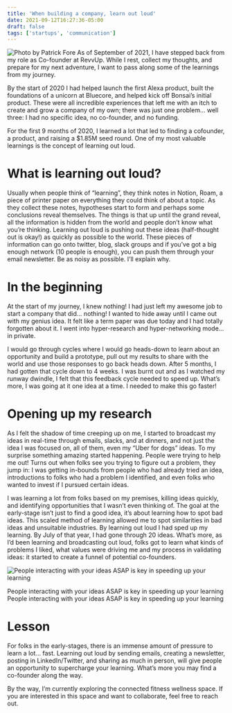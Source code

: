 ```yaml
---
title: 'When building a company, learn out loud'
date: 2021-09-12T16:27:36-05:00
draft: false
tags: ['startups', 'communication']
---
```


![Photo by Patrick Fore](/img/bullhorn.jpeg 'https://unsplash.com/@patrickian4?utm_source=ghost&utm_medium=referral&utm_campaign=api-credit')
As of September of 2021, I have stepped back from my role as Co-founder at RevvUp. While I rest, collect my thoughts, and prepare for my next adventure, I want to pass along some of the learnings from my journey.

By the start of 2020 I had helped launch the first Alexa product, built the foundations of a unicorn at Bluecore, and helped kick off Bonsai’s initial product. These were all incredible experiences that left me with an itch to create and grow a company of my own; there was just one problem… well three: I had no specific idea, no co-founder, and no funding.

For the first 9 months of 2020, I learned a lot that led to finding a cofounder, a product, and raising a $1.85M seed round. One of my most valuable learnings is the concept of learning out loud.

# What is learning out loud?

Usually when people think of “learning”, they think notes in Notion, Roam, a piece of printer paper on everything they could think of about a topic. As they collect these notes, hypotheses start to form and perhaps some conclusions reveal themselves. The things is that up until the grand reveal, all the information is hidden from the world and people don’t know what you’re thinking. Learning out loud is pushing out these ideas (half-thought out is okay!) as quickly as possible to the world. These pieces of information can go onto twitter, blog, slack groups and if you’ve got a big enough network (10 people is enough), you can push them through your email newsletter. Be as noisy as possible. I’ll explain why.

# In the beginning

At the start of my journey, I knew nothing! I had just left my awesome job to start a company that did… nothing! I wanted to hide away until I came out with my genius idea. It felt like a term paper was due today and I had totally forgotten about it. I went into hyper-research and hyper-networking mode… in private.

I would go through cycles where I would go heads-down to learn about an opportunity and build a prototype, pull out my results to share with the world and use those responses to go back heads down. After 5 months, I had gotten that cycle down to 4 weeks. I was burnt out and as I watched my runway dwindle, I felt that this feedback cycle needed to speed up. What’s more, I was going at it one idea at a time. I needed to make this go faster!

# Opening up my research

As I felt the shadow of time creeping up on me, I started to broadcast my ideas in real-time through emails, slacks, and at dinners, and not just the idea I was focused on, all of them, even my “Uber for dogs” ideas. To my surprise something amazing started happening. People were trying to help me out! Turns out when folks see you trying to figure out a problem, they jump in: I was getting in-bounds from people who had already tried an idea, introductions to folks who had a problem I identified, and even folks who wanted to invest if I pursued certain ideas.

I was learning a lot from folks based on my premises, killing ideas quickly, and identifying opportunities that I wasn’t even thinking of. The goal at the early-stage isn’t just to find a good idea, it’s about learning how to spot bad ideas. This scaled method of learning allowed me to spot similarities in bad ideas and unsuitable industries. By learning out loud I had sped up my learning. By July of that year, I had gone through 20 ideas. What’s more, as I’d been learning and broadcasting out loud, folks got to learn what kinds of problems I liked, what values were driving me and my process in validating ideas: it started to create a funnel of potential co-founders.

![People interacting with your ideas ASAP is key in speeding up your learning](/img/georges-learnings.png)

People interacting with your ideas ASAP is key in speeding up your learning
People interacting with your ideas ASAP is key in speeding up your learning

# Lesson

For folks in the early-stages, there is an immense amount of pressure to learn a lot… fast. Learning out loud by sending emails, creating a newsletter, posting in LinkedIn/Twitter, and sharing as much in person, will give people an opportunity to supercharge your learning. What’s more you may find a co-founder along the way.

By the way, I’m currently exploring the connected fitness wellness space. If you are interested in this space and want to collaborate, feel free to reach out.
